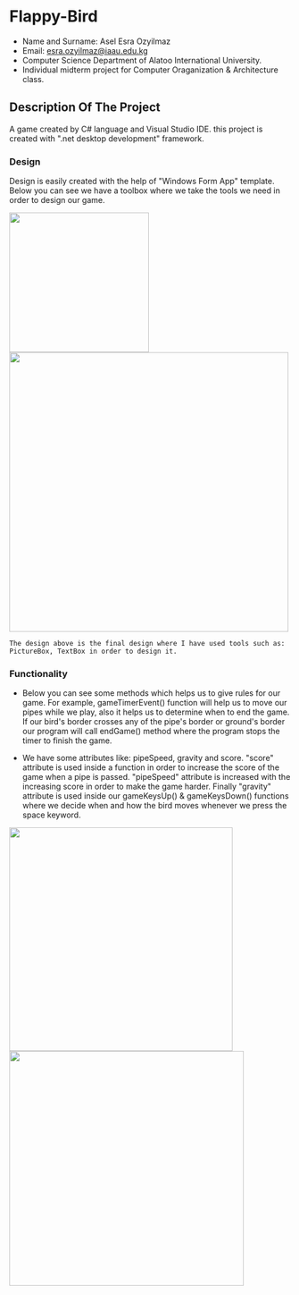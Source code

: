 Flappy-Bird
==================================================================

- Name and Surname: Asel Esra Ozyilmaz
- Email: esra.ozyilmaz@iaau.edu.kg
- Computer Science Department of Alatoo International University.
- Individual midterm project for Computer Oraganization & Architecture class.

## Description Of The Project

A game created by C# language and Visual Studio IDE. this project is created with ".net desktop development" framework.

### Design
Design is easily created with the help of "Windows Form App" template. Below you can see we have a toolbox where we take the tools we need in order to design our game.

<img src="https://user-images.githubusercontent.com/64264345/161948445-393edec3-7840-4097-b741-b0b992e3a1a7.jpeg" width="250">  <img src="https://user-images.githubusercontent.com/64264345/161946845-67bc16cc-1b87-49a0-ab05-45ffefc81ed1.jpeg" width="500">

`The design above is the final design where I have used tools such as: PictureBox, TextBox in order to design it. `

### Functionality

- Below you can see some methods which helps us to give rules for our game. For example, gameTimerEvent() function will help us to move our pipes while we play, also it helps us to determine when to end the game. If our bird's border crosses any of the pipe's border or ground's border our program will call endGame() method where the program stops the timer to finish the game.

- We have some attributes like: pipeSpeed, gravity and score. "score" attribute is used inside a function in order to increase the score of the game when a pipe is passed. "pipeSpeed" attribute is increased with the increasing score in order to make the game harder. Finally "gravity" attribute is used inside our gameKeysUp() & gameKeysDown() functions where we decide when and how the bird moves whenever we press the space keyword.

<img src="https://user-images.githubusercontent.com/64264345/161953671-c3ca58f3-6bb9-44c4-900f-603b2d452027.jpeg" width="400">    <img src="https://user-images.githubusercontent.com/64264345/161953664-32eb4841-6e5c-4c0e-992d-8806b5d95ad5.jpeg" width="420">

